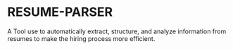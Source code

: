 # RESUME-PARSER
A Tool use to automatically extract, structure, and analyze information from resumes to make the hiring process more efficient.
